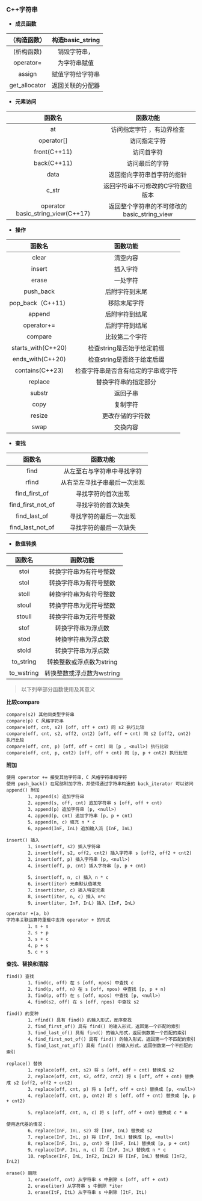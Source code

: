 ### C++字符串

- **成员函数**

| （构造函数）  | 构造basic_string |
| :-----------: | :--------------: |
|  (析构函数)   |   销毁字符串，   |
|   operator=   |   为字符串赋值   |
|    assign     | 赋值字符给字符串 |
| get_allocator | 返回关联的分配器 |



- **元素访问**

|              函数名               |                  函数功能                   |
| :-------------------------------: | :-----------------------------------------: |
|                at                 |          访问指定字符 ，有边界检查          |
|            operator[]             |                访问指定字符                 |
|           front(C++11)            |                 访问首字符                  |
|            back(C++11)            |               访问最后的字符                |
|               data                |         返回指向字符串首字符的指针          |
|               c_str               |      返回字符串不可修改的C字符数组版本      |
| operator basic_string_view(C++17) | 返回整个字符串的不可修改的basic_string_view |



- **操作**

|       函数名       |              函数功能              |
| :----------------: | :--------------------------------: |
|       clear        |              清空内容              |
|       insert       |              插入字符              |
|       erase        |              一处字符              |
|     push_back      |           后附字符到末尾           |
| pop_back（C++11）  |            移除末尾字符            |
|       append       |           后附字符到结尾           |
|     operator+=     |           后附字符到结尾           |
|      compare       |           比较第二个字符           |
| starts_with(C++20) |     检查string是否始于给定前缀     |
|  ends_with(C++20)  |     检查string是否终于给定后缀     |
|  contains(C++23)   | 检查字符串是否含有给定的字串或字符 |
|      replace       |        替换字符串的指定部分        |
|       substr       |              返回子串              |
|        copy        |              复制字符              |
|       resize       |          更改存储的字符数          |
|        swap        |              交换内容              |



- **查找**

|      函数名       |           函数功能           |
| :---------------: | :--------------------------: |
|       find        |  从左至右与字符串中寻找字符  |
|       rfind       | 从右至左寻找子串最后一次出现 |
|   find_first_of   |      寻找字符的首次出现      |
| find_first_not_of |      寻找字符的首次缺失      |
|   find_last_of    |    寻找字符的最后一次出现    |
| find_last_not_of  |    寻找字符的最后一次缺失    |



- **数值转换**

|   函数名   |         函数功能          |
| :--------: | :-----------------------: |
|    stoi    |  转换字符串为有符号整数   |
|    stol    |  转换字符串为有符号整数   |
|   stoll    |  转换字符串为有符号整数   |
|   stoul    |  转换字符串为无符号整数   |
|   stoull   |  转换字符串为无符号整数   |
|    stof    |    转换字符串为浮点数     |
|    stod    |    转换字符串为浮点数     |
|   stold    |    转换字符串为浮点数     |
| to_string  | 转换整数或浮点数为string  |
| to_wstring | 转换整数或浮点数为wstring |



> 以下列举部分函数使用及其意义

**比较compare**

```
compare(s2) 其他同类型字符串 
compare(p) C 风格字符串 
compare(off, cnt, s2) [off, off + cnt) 同 s2 执行比较 
compare(off, cnt, s2, off2, cnt2) [off, off + cnt) 同 s2 [off2, cnt2) 执行比较 
compare(off, cnt, p) [off, off + cnt) 同 [p , <null>) 执行比较 
compare(off, cnt, p, cnt2) [off, off + cnt) 同 [p, p + cnt2) 执行比较  
```

**附加**

```
使用 operator += 接受其他字符串，C 风格字符串和字符 
使用 push_back() 在尾部附加字符，并使得通过字符串构造的 back_iterator 可以访问 
append() 附加 
        1、append(s) 追加字符串 
        2、append(s, off, cnt) 追加字符串 s [off, off + cnt) 
        3、append(p) 追加字符串 [p, <null>) 
        4、append(p, cnt) 追加字符串 [p, p + cnt) 
        5、append(n, c) 填充 n * c 
        6、append(InF, InL) 追加输入流 [InF, InL) 

insert() 插入 
        1、insert(off, s2) 插入字符串 
        2、insert(off, s2, off2, cnt2) 插入字符串 s [off2, off2 + cnt2) 
        3、insert(off, p) 插入字符串 [p, <null>) 
        4、insert(off, p, cnt) 插入字符串 [p, p + cnt)

        5、insert(off, n, c) 插入 n * c 
        6、insert(iter) 元素默认值填充 
        7、insert(iter, c) 插入特定元素 
        8、insert(iter, n, c) 插入 n*c 
        9、insert(iter, InF, InL) 插入 [InF, InL) 

operator +(a, b) 
字符串关联运算符重载中支持 operator + 的形式 
        1、s + s 
        2、s + p 
        3、s + c 
        4、p + s 
        5、c + s 
```

**查找、替换和清除**

```
find() 查找 
        1、find(c, off) 在 s [off, npos) 中查找 c 
        2、find(p, off, n) 在 s [off, npos) 中查找 [p, p + n) 
        3、find(p, off) 在 s [off, npos) 中查找 [p, <null>) 
        4、find(s2, off) 在 s [off, npos) 中查找 s2 

find() 的变种 
        1、rfind() 具有 find() 的输入形式，反序查找 
        2、find_first_of() 具有 find() 的输入形式，返回第一个匹配的索引 
        3、find_last_of() 具有 find() 的输入形式，返回倒数第一个匹配的索引 
        4、find_first_not_of() 具有 find() 的输入形式，返回第一个不匹配的索引 
        5、find_last_not_of() 具有 find() 的输入形式，返回倒数第一个不匹配的索引 

replace() 替换 
        1、replace(off, cnt, s2) 将 s [off, off + cnt) 替换成 s2 
        2、replace(off, cnt, s2, off2, cnt2) 将 s [off, off + cnt) 替换成 s2 [off2, off2 + cnt2)
        3、replace(off, cnt, p) 将 s [off, off + cnt) 替换成 [p, <null>) 
        4、replace(off, cnt, p, cnt2) 将 s [off, off + cnt) 替换成 [p, p + cnt2)

        5、replace(off, cnt, n, c) 将 s [off, off + cnt) 替换成 c * n 

使用迭代器的情况： 
        6、replace(InF, InL, s2) 将 [InF, InL) 替换成 s2 
        7、replace(InF, InL, p) 将 [InF, InL) 替换成 [p, <null>) 
        8、replace(InF, InL, p, cnt) 将 [InF, InL) 替换成 [p, p + cnt) 
        9、replace(InF, InL, n, c) 将 [InF, InL) 替换成 n * c 
        10、replace(InF, InL, InF2, InL2) 将 [InF, InL) 替换成 [InF2, InL2) 

erase() 删除 
        1、erase(off, cnt) 从字符串 s 中删除 s [off, off + cnt) 
        2、erase(iter) 从字符串 s 中删除 *iter 
        3、erase(ItF, ItL) 从字符串 s 中删除 [ItF, ItL) 
```